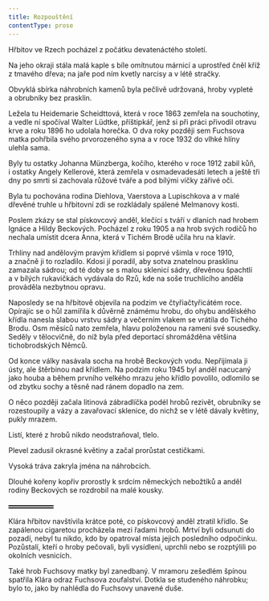 ```yaml
---
title: Rozpouštění
contentType: prose
---
```


<section>

Hřbitov ve Rzech pocházel z počátku devatenáctého století.

Na jeho okraji stála malá kaple s bíle omítnutou márnicí a uprostřed čněl kříž z tmavého dřeva; na jaře pod ním kvetly narcisy a v létě stračky.

Obvyklá sbírka náhrobních kamenů byla pečlivě udržovaná, hroby vypleté a obrubníky bez prasklin.

Ležela tu Heidemarie Scheidttová, která v roce 1863 zemřela na souchotiny, a vedle ní spočíval Walter Lüdtke, příštipkář, jenž si při práci přivodil otravu krve a roku 1896 ho udolala horečka. O dva roky později sem Fuchsova matka pohřbila svého prvorozeného syna a v roce 1932 do vlhké hlíny ulehla sama.

Byly tu ostatky Johanna Münzberga, kočího, kterého v roce 1912 zabil kůň, i ostatky Angely Kellerové, která zemřela v osmadevadesáti letech a ještě tři dny po smrti si zachovala růžové tváře a pod bílými víčky zářivé oči.

Byla tu pochována rodina Diehlova, Vaerstova a Lupischkova a v malé dřevěné truhle u hřbitovní zdi se rozkládaly spálené Melmanovy kosti.

Poslem zkázy se stal pískovcový anděl, klečící s tváří v dlaních nad hrobem Ignáce a Hildy Beckových. Pocházel z roku 1905 a na hrob svých rodičů ho nechala umístit dcera Anna, která v Tichém Brodě učila hru na klavír.

Trhliny nad andělovým pravým křídlem si poprvé všimla v roce 1910, a značně ji to rozladilo. Kdosi jí poradil, aby sotva znatelnou prasklinu zamazala sádrou; od té doby se s malou sklenicí sádry, dřevěnou špachtlí a v bílých rukavičkách vydávala do Rzů, kde na soše truchlícího anděla prováděla nezbytnou opravu.

Naposledy se na hřbitově objevila na podzim ve čtyřiačtyřicátém roce. Opírajíc se o hůl zamířila k důvěrně známému hrobu, do ohybu andělského křídla nanesla slabou vrstvu sádry a večerním vlakem se vrátila do Tichého Brodu. Osm měsíců nato zemřela, hlavu položenou na rameni své sousedky. Seděly v tělocvičně, do níž byla před deportací shromážděna většina tichobrodských Němců.

Od konce války nasávala socha na hrobě Beckových vodu. Nepřijímala ji ústy, ale štěrbinou nad křídlem. Na podzim roku 1945 byl anděl nacucaný jako houba a během prvního velkého mrazu jeho křídlo povolilo, odlomilo se od zbytku sochy a těsně nad ránem dopadlo na zem.

O něco později začala litinová zábradlíčka podél hrobů rezivět, obrubníky se rozestoupily a vázy a zavařovací sklenice, do nichž se v létě dávaly květiny, pukly mrazem.

Listí, které z hrobů nikdo neodstraňoval, tlelo.

Plevel zadusil okrasné květiny a začal prorůstat cestičkami.

Vysoká tráva zakryla jména na náhrobcích.

Dlouhé kořeny kopřiv prorostly k srdcím německých nebožtíků a anděl rodiny Beckových se rozdrobil na malé kousky.

![divider.png](./resources/divider_opt.png)

Klára hřbitov navštívila krátce poté, co pískovcový anděl ztratil křídlo. Se zapálenou cigaretou procházela mezi řadami hrobů. Mrtví byli odsunuti do pozadí, nebyl tu nikdo, kdo by opatroval místa jejich posledního odpočinku. Pozůstalí, kteří o hroby pečovali, byli vysídleni, uprchli nebo se rozptýlili po okolních vesnicích.

Také hrob Fuchsovy matky byl zanedbaný. V mramoru zešedlém špínou spatřila Klára odraz Fuchsova zoufalství. Dotkla se studeného náhrobku; bylo to, jako by nahlédla do Fuchsovy unavené duše.

</section>
